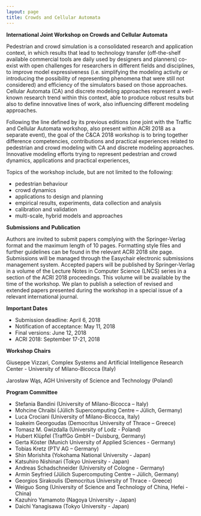 ```yaml
---
layout: page
title: Crowds and Cellular Automata
---
```


**International Joint Workshop on Crowds and Cellular Automata**

Pedestrian and crowd simulation is a consolidated research and application context, in which results that lead to technology transfer (off-the-shelf available commercial tools are daily used by designers and planners) co-exist with open challenges for researchers in different fields and disciplines, to improve model expressiveness (i.e. simplifying the modeling activity or introducing the possibility of representing phenomena that were still not considered) and efficiency of the simulators based on those approaches. Cellular Automata (CA) and discrete modeling approaches represent a well-known research trend within this context, able to produce robust results but also to define innovative lines of work, also influencing different modeling approaches.

Following the line defined by its previous editions (one joint with the Traffic and Cellular Automata workshop, also present within ACRI 2018 as a separate event), the goal of the C&CA 2018 workshop is to bring together difference competencies, contributions and practical experiences related to pedestrian and crowd modeling with CA and discrete modeling approaches. Innovative modeling efforts trying to represent pedestrian and crowd dynamics, applications and practical experiences, 

Topics of the workshop include, but are not limited to the following:
- pedestrian behaviour
- crowd dynamics
- applications to design and planning
- empirical results, experiments, data collection and analysis
- calibration and validation
- multi-scale, hybrid models and approaches

**Submissions and Publication**

Authors are invited to submit papers complying with the Springer-Verlag format and the maximum length of 10 pages. Formatting style files and further guidelines can be found in the relevant ACRI 2018 site page. Submissions will be managed through the Easychair electronic submissions management system. Accepted papers will be published by Springer-Verlag in a volume of the Lecture Notes in Computer Science (LNCS) series in a section of the ACRI 2018 proceedings. This volume will be available by the time of the workshop. We plan to publish a selection of revised and extended papers presented during the workshop in a special issue of a relevant international journal.


**Important Dates**

- Submission deadline: April 6, 2018
- Notification of acceptance: May 11, 2018 
- Final versions: June 12, 2018
- ACRI 2018: September 17-21, 2018


**Workshop Chairs**

Giuseppe Vizzari, Complex Systems and Artificial Intelligence Research Center - University of Milano-Bicocca (Italy)

Jarosław Wąs, AGH University of Science and Technology (Poland)        


**Program Committee**

- Stefania Bandini (University of Milano-Bicocca – Italy)
- Mohcine Chraibi (Jülich Supercomputing Centre – Jülich, Germany)
- Luca Crociani (University of Milano-Bicocca, Italy)
- Ioakeim Georgoudas (Democritus University of Thrace – Greece)
- Tomasz M. Gwizdalla (University of Lodz - Poland)
- Hubert Klüpfel (TraffGo GmbH – Duisburg, Germany)
- Gerta Köster (Munich University of Applied Sciences - Germany)
- Tobias Kretz (PTV AG – Germany)
- Shin Morishita (Yokohama National University - Japan) 
- Katsuhiro Nishinari (Tokyo University - Japan)
- Andreas Schadschneider (University of Cologne - Germany)
- Armin Seyfried (Jülich Supercomputing Centre – Jülich, Germany)
- Georgios Sirakoulis (Democritus University of Thrace - Greece)
- Weiguo Song (University of Science and Technology of China, Hefei - China)
- Kazuhiro Yamamoto (Nagoya University - Japan)
- Daichi Yanagisawa (Tokyo University - Japan)
